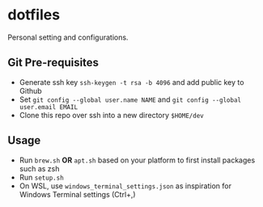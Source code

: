 # dotfiles
Personal setting and configurations.

## Git Pre-requisites
* Generate ssh key `ssh-keygen -t rsa -b 4096` and add public key to Github
* Set `git config --global user.name NAME` and `git config --global user.email EMAIL`
* Clone this repo over ssh into a new directory `$HOME/dev` 

## Usage
* Run `brew.sh` **OR** `apt.sh` based on your platform to first install packages such as zsh
* Run `setup.sh`
* On WSL, use `windows_terminal_settings.json` as inspiration for Windows Terminal settings (Ctrl+,)


